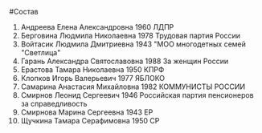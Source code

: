 #Состав
1. Андреева Елена Александровна 1960 ЛДПР
2. Берговина Людмила Николаевна 1978 Трудовая партия России
3. Войтасик Людмила Дмитриевна 1943 \"МОО многодетных семей \"Светлица\"
4. Гарань Александра Святославовна 1988 За женщин России
5. Ерастова Тамара Николаевна 1950 КПРФ
6. Клопков Игорь Валерьевич 1977 ЯБЛОКО
7. Самарина Анастасия Михайловна 1982 КОММУНИСТЫ РОССИИ
8. Смирнов Леонид Сергеевич 1946 Российская партия пенсионеров за справедливость
9. Смирнова Марина Сергеевна 1943 ЕР
10. Щучкина Тамара Серафимовна 1950 СР
